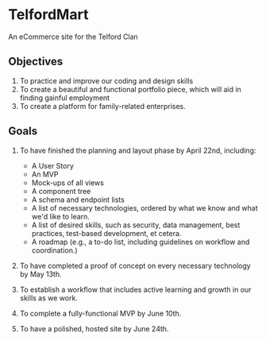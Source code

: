 # TelfordMart
An eCommerce site for the Telford Clan

## Objectives

1. To practice and improve our coding and design skills
2. To create a beautiful and functional portfolio piece, which will aid in finding gainful employment
3. To create a platform for family-related enterprises. 

## Goals

1. To have finished the planning and layout phase by April 22nd, including:
   - A User Story
   - An MVP
   - Mock-ups of all views
   - A component tree
   - A schema and endpoint lists
   - A list of necessary technologies, ordered by what we know and what we'd like to learn.
   - A list of desired skills, such as security, data management, best practices, test-based development, et cetera.
   - A roadmap (e.g., a to-do list, including guidelines on workflow and coordination.)

2. To have completed a proof of concept on every necessary technology by May 13th.

3. To establish a workflow that includes active learning and growth in our skills as we work. 

4. To complete a fully-functional MVP by June 10th. 

5. To have a polished, hosted site by June 24th.